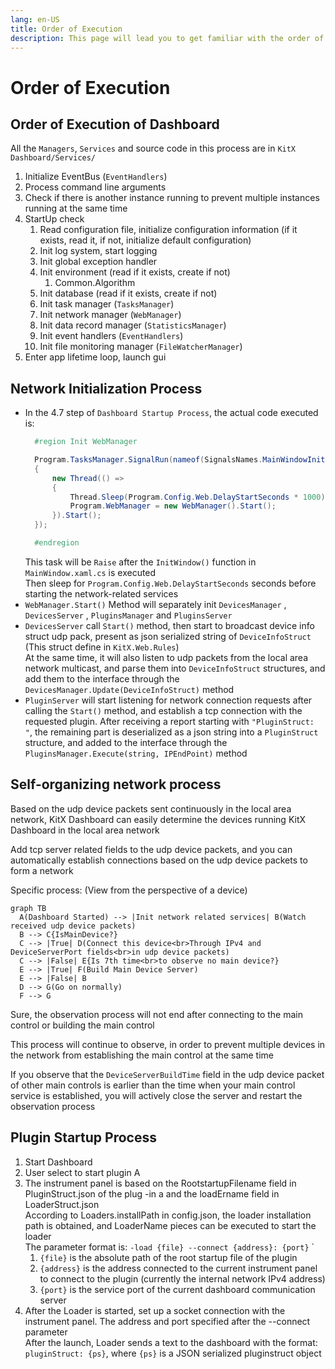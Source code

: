 ```yaml
---
lang: en-US
title: Order of Execution
description: This page will lead you to get familiar with the order of execution in KitX project
---
```


# Order of Execution

## Order of Execution of Dashboard

All the `Managers`, `Services` and source code in this process are in `KitX Dashboard/Services/`

1. Initialize EventBus (`EventHandlers`)
2. Process command line arguments
3. Check if there is another instance running to prevent multiple instances running at the same time
4. StartUp check
   1. Read configuration file, initialize configuration information (if it exists, read it, if not, initialize default configuration)
   2. Init log system, start logging
   3. Init global exception handler
   4. Init environment (read if it exists, create if not)
      1. Common.Algorithm
   5. Init database (read if it exists, create if not)
   6. Init task manager (`TasksManager`)
   7. Init network manager (`WebManager`)
   8. Init data record manager (`StatisticsManager`)
   9. Init event handlers (`EventHandlers`)
   10. Init file monitoring manager (`FileWatcherManager`)
5. Enter app lifetime loop, launch gui

## Network Initialization Process

- In the 4.7 step of `Dashboard Startup Process`, the actual code executed is: 
  ```csharp
    #region Init WebManager

    Program.TasksManager.SignalRun(nameof(SignalsNames.MainWindowInitSignal), () =>
    {
        new Thread(() =>
        {
            Thread.Sleep(Program.Config.Web.DelayStartSeconds * 1000);
            Program.WebManager = new WebManager().Start();
        }).Start();
    });

    #endregion
  ```
  This task will be `Raise` after the `InitWindow()` function in `MainWindow.xaml.cs` is executed  
  Then sleep for `Program.Config.Web.DelayStartSeconds` seconds before starting the network-related services  
- `WebManager.Start()` Method will separately init `DevicesManager` , `DevicesServer` , `PluginsManager` and `PluginsServer`
- `DevicesServer` call `Start()` method, then start to broadcast device info struct udp pack, present as json serialized string of `DeviceInfoStruct` (This struct define in `KitX.Web.Rules`)  
  At the same time, it will also listen to udp packets from the local area network multicast, and parse them into `DeviceInfoStruct` structures, and add them to the interface through the `DevicesManager.Update(DeviceInfoStruct)` method  
- `PluginServer` will start listening for network connection requests after calling the `Start()` method, and establish a tcp connection with the requested plugin. After receiving a report starting with `"PluginStruct: "`, the remaining part is deserialized as a json string into a `PluginStruct` structure, and added to the interface through the `PluginsManager.Execute(string, IPEndPoint)` method  

## Self-organizing network process

Based on the udp device packets sent continuously in the local area network, KitX Dashboard can easily determine the devices running KitX Dashboard in the local area network

Add tcp server related fields to the udp device packets, and you can automatically establish connections based on the udp device packets to form a network

Specific process: (View from the perspective of a device)

```mermaid
graph TB
  A(Dashboard Started) --> |Init network related services| B(Watch received udp device packets)
  B --> C{IsMainDevice?}
  C --> |True| D(Connect this device<br>Through IPv4 and DeviceServerPort fields<br>in udp device packets)
  C --> |False| E{Is 7th time<br>to observe no main device?}
  E --> |True| F(Build Main Device Server)
  E --> |False| B
  D --> G(Go on normally)
  F --> G
```

Sure, the observation process will not end after connecting to the main control or building the main control

This process will continue to observe, in order to prevent multiple devices in the network from establishing the main control at the same time

If you observe that the `DeviceServerBuildTime` field in the udp device packet of other main controls is earlier than the time when your main control service is established, you will actively close the server and restart the observation process

## Plugin Startup Process
1. Start Dashboard
2. User select to start plugin A
3. The instrument panel is based on the RootstartupFilename field in PluginStruct.json of the plug -in a and the loadErname field in LoaderStruct.json  
   According to Loaders.installPath in config.json, the loader installation path is obtained, and LoaderName pieces can be executed to start the loader  
   The parameter format is: `-load {file} --connect {address}: {port}` `    
   1. `{file}` is the absolute path of the root startup file of the plugin  
   2. `{address}` is the address connected to the current instrument panel to connect to the plugin (currently the internal network IPv4 address)  
   3. `{port}` is the service port of the current dashboard communication server  
4. After the Loader is started, set up a socket connection with the instrument panel. The address and port specified after the --connect parameter  
   After the launch, Loader sends a text to the dashboard with the format: `pluginStruct: {ps}`, where `{ps}` is a JSON serialized pluginstruct object
